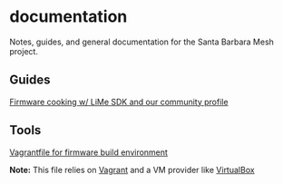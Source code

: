 # documentation
Notes, guides, and general documentation for the Santa Barbara Mesh project.

## Guides

[Firmware cooking w/ LiMe SDK and our community profile](https://github.com/sbmesh/documentation/blob/master/firmware.md)

## Tools

[Vagrantfile for firmware build environment](https://github.com/sbmesh/documentation/blob/master/Vagrantfile)

**Note:** This file relies on [Vagrant](https://vagrantup.com) and a VM provider like [VirtualBox](https://www.virtualbox.org)
